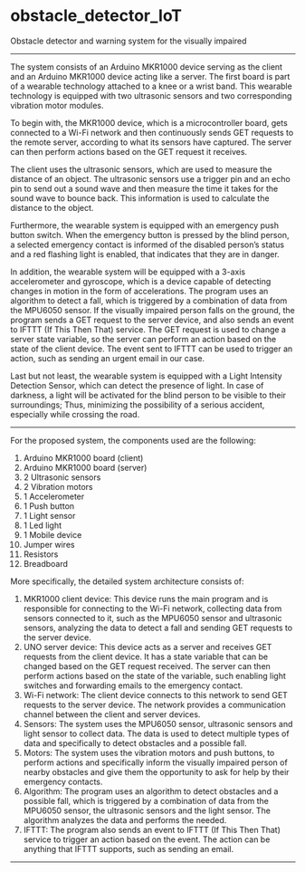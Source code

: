 # obstacle_detector_IoT
Obstacle detector and warning system for the visually impaired

-- --
The system consists of an Arduino MKR1000 device serving as the client and an Arduino MKR1000 device acting like a server. The first board is part of a wearable technology attached to a knee or a wrist band. This wearable technology is equipped with two ultrasonic sensors and two corresponding vibration motor modules.

To begin with, the MKR1000 device, which is a microcontroller board, gets connected to a Wi-Fi network and then continuously sends GET requests to the remote server, according to what its sensors have captured. The server can then perform actions based on the GET request it receives.

The client uses the ultrasonic sensors, which are used to measure the distance of an object. The ultrasonic sensors use a trigger pin and an echo pin to send out a sound wave and then measure the time it takes for the sound wave to bounce back. This information is used to calculate the distance to the object. 

Furthermore, the wearable system is equipped with an emergency push button switch. When the emergency button is pressed by the blind person, a selected emergency contact is informed of the disabled person’s status and a red flashing light is enabled, that indicates that they are in danger.

In addition, the wearable system will be equipped with a 3-axis accelerometer and gyroscope, which is a device capable of detecting changes in motion in the form of accelerations. The program uses an algorithm to detect a fall, which is triggered by a combination of data from the MPU6050 sensor. If the visually impaired person falls on the ground, the program sends a GET request to the server device, and also sends an event to IFTTT (If This Then That) service. The GET request is used to change a server state variable, so the server can perform an action based on the state of the client device. The event sent to IFTTT can be used to trigger an action, such as sending an urgent email in our case.

Last but not least, the wearable system is equipped with a Light Intensity Detection Sensor, which can detect the presence of light. In case of darkness, a light will be activated for the blind person to be visible to their surroundings; Thus, minimizing the possibility of a serious accident, especially while crossing the road.

-- --
For the proposed system, the components used are the following:

1.  Arduino MKR1000 board (client)
2.  Arduino MKR1000 board (server)
3. 	2 Ultrasonic sensors
4.	2 Vibration motors
5.	1 Accelerometer
6.	1 Push button
7.	1 Light sensor
8.	1 Led light
9.	1 Mobile device
10.	Jumper wires
11.	Resistors
12.	Breadboard

More specifically, the detailed system architecture consists of:
1.	MKR1000 client device: This device runs the main program and is responsible for connecting to the Wi-Fi network, collecting data from sensors connected to it, such as the MPU6050 sensor and ultrasonic sensors, analyzing the data to detect a fall and sending GET requests to the server device.
2.	UNO server device: This device acts as a server and receives GET requests from the client device. It has a state variable that can be changed based on the GET request received. The server can then perform actions based on the state of the variable, such enabling light switches and forwarding emails to the emergency contact.
3.	Wi-Fi network: The client device connects to this network to send GET requests to the server device. The network provides a communication channel between the client and server devices.
4.	Sensors: The system uses the MPU6050 sensor, ultrasonic sensors and light sensor to collect data. The data is used to detect multiple types of data and specifically to detect obstacles and a possible fall.
5.	Motors: The system uses the vibration motors and push buttons, to perform actions and specifically inform the visually impaired person of nearby obstacles and give them the opportunity to ask for help by their emergency contacts.
6.	Algorithm: The program uses an algorithm to detect obstacles and a possible fall, which is triggered by a combination of data from the MPU6050 sensor, the ultrasonic sensors and the light sensor. The algorithm analyzes the data and performs the needed.
7.	IFTTT: The program also sends an event to IFTTT (If This Then That) service to trigger an action based on the event. The action can be anything that IFTTT supports, such as sending an email.

-- --
